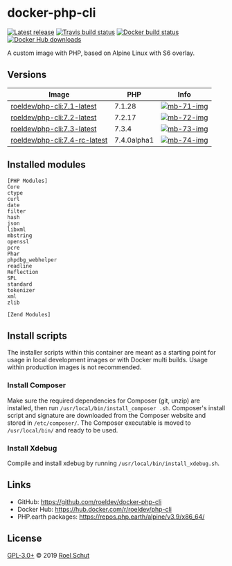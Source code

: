 docker-php-cli
==============

[![Latest release][latest-release-img]][latest-release-url]
[![Travis build status][travis-build-img]][travis-build-url]
[![Docker build status][docker-build-img]][docker-build-url]
[![Docker Hub downloads][docker-pulls-img]][docker-pulls-url]

[latest-release-img]: https://img.shields.io/github/release/roeldev/docker-php-cli.svg?label=latest
[latest-release-url]: https://github.com/roeldev/docker-php-cli/releases
[travis-build-img]: https://img.shields.io/travis/roeldev/docker-php-cli.svg
[travis-build-url]: https://travis-ci.org/roeldev/docker-php-cli
[docker-build-img]: https://img.shields.io/docker/cloud/build/roeldev/php-cli.svg
[docker-build-url]: https://hub.docker.com/r/roeldev/php-cli
[docker-pulls-img]: https://img.shields.io/docker/pulls/roeldev/php-cli.svg
[docker-pulls-url]: https://hub.docker.com/r/roeldev/php-cli


A custom image with PHP, based on Alpine Linux with S6 overlay.


## Versions

| Image | PHP | Info |
|-------|-----|--------|
| [roeldev/php-cli:7.1-latest][docker-tags-url] | 7.1.28 | [![mb-71-img]][mb-71-url]
| [roeldev/php-cli:7.2-latest][docker-tags-url] | 7.2.17 | [![mb-72-img]][mb-72-url]
| [roeldev/php-cli:7.3-latest][docker-tags-url] | 7.3.4 | [![mb-73-img]][mb-73-url]
| [roeldev/php-cli:7.4-rc-latest][docker-tags-url] | 7.4.0alpha1 | [![mb-74-img]][mb-74-url]


[docker-tags-url]: https://hub.docker.com/r/roeldev/php-cli/tags
[mb-71-img]: https://images.microbadger.com/badges/image/roeldev/php-cli:7.1-latest.svg
[mb-71-url]: https://microbadger.com/images/roeldev/php-cli:7.1-latest
[mb-72-img]: https://images.microbadger.com/badges/image/roeldev/php-cli:7.2-latest.svg
[mb-72-url]: https://microbadger.com/images/roeldev/php-cli:7.2-latest
[mb-73-img]: https://images.microbadger.com/badges/image/roeldev/php-cli:7.3-latest.svg
[mb-73-url]: https://microbadger.com/images/roeldev/php-cli:7.3-latest
[mb-74-img]: https://images.microbadger.com/badges/image/roeldev/php-cli:7.4-rc-latest.svg
[mb-74-url]: https://microbadger.com/images/roeldev/php-cli:7.4-rc-latest


## Installed modules
```
[PHP Modules]
Core
ctype
curl
date
filter
hash
json
libxml
mbstring
openssl
pcre
Phar
phpdbg_webhelper
readline
Reflection
SPL
standard
tokenizer
xml
zlib

[Zend Modules]
```

## Install scripts
The installer scripts within this container are meant as a starting point for usage in local development images or with Docker multi builds. Usage within production images is not recommended.

### Install Composer
Make sure the required dependencies for Composer (git, unzip) are installed, then run `/usr/local/bin/install_composer
.sh`. Composer's install script and signature are downloaded from the Composer website and stored in 
`/etc/composer/`. The Composer executable is moved to `/usr/local/bin/` and ready to be used.

### Install Xdebug
Compile and install xdebug by running `/usr/local/bin/install_xdebug.sh`.


## Links
- GitHub: https://github.com/roeldev/docker-php-cli
- Docker Hub: https://hub.docker.com/r/roeldev/php-cli
- PHP.earth packages: https://repos.php.earth/alpine/v3.9/x86_64/


## License
[GPL-3.0+](LICENSE) © 2019 [Roel Schut](https://roelschut.nl)
